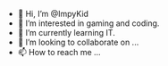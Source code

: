 - 👋 Hi, I’m @ImpyKid
- 👀 I’m interested in gaming and coding.
- 🌱 I’m currently learning IT.
- 💞️ I’m looking to collaborate on ...
- 📫 How to reach me ...

<!---
ImpyKid/ImpyKid is a ✨ special ✨ repository because its `README.md` (this file) appears on your GitHub profile.
You can click the Preview link to take a look at your changes.
--->
